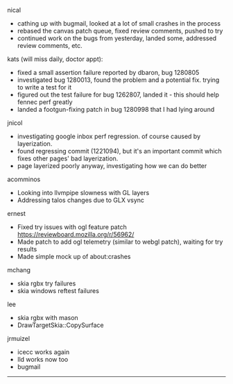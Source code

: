 nical
* cathing up with bugmail, looked at a lot of small crashes in the process
* rebased the canvas patch queue, fixed review comments, pushed to try
* continued work on the bugs from yesterday, landed some, addressed review comments, etc.



kats (will miss daily, doctor appt):
* fixed a small assertion failure reported by dbaron, bug 1280805
* investigated bug 1280013, found the problem and a potential fix. trying to write a test for it
* figured out the test failure for bug 1262807, landed it - this should help fennec perf greatly
* landed a footgun-fixing patch in bug 1280998 that I had lying around



jnicol
* investigating google inbox perf regression. of course caused by layerization.
* found regressing commit (1221094), but it's an important commit which fixes other pages' bad layerization.
* page layerized poorly anyway, investigating how we can do better



acomminos
* Looking into llvmpipe slowness with GL layers
* Addressing talos changes due to GLX vsync



ernest
* Fixed try issues with ogl feature patch https://reviewboard.mozilla.org/r/56962/
* Made patch to add ogl telemetry (similar to webgl patch), waiting for try results
* Made simple mock up of about:crashes 



mchang
* skia rgbx try failures
* skia windows reftest failures



lee
* skia rgbx with mason
* DrawTargetSkia::CopySurface



jrmuizel
* icecc works again
* lld works now too
* bugmail









________________


